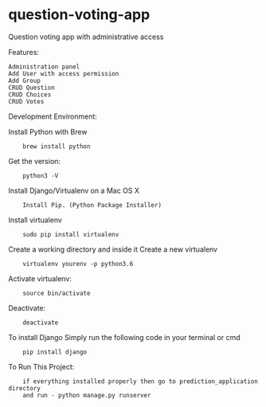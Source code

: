 # question-voting-app
Question voting app with administrative access 

Features:
    
    Administration panel
    Add User with access permission
    Add Group
    CRUD Question
    CRUD Choices
    CRUD Votes
    

Development Environment:

   Install Python with Brew
   
        brew install python
        
   Get the version:
   
        python3 -V
        
   Install Django/Virtualenv on a Mac OS X
   
        Install Pip. (Python Package Installer)
        
   Install virtualenv
   
        sudo pip install virtualenv
   Create a working directory and inside it Create a new virtualenv
   
        virtualenv yourenv -p python3.6
        
   Activate virtualenv:
   
        source bin/activate
        
   Deactivate:
        
        deactivate
   
   To install Django Simply run the following code in your terminal or cmd
   
        pip install django
        
   To Run This Project:
   
        if everything installed properly then go to prediction_application directory
        and run - python manage.py runserver
        
